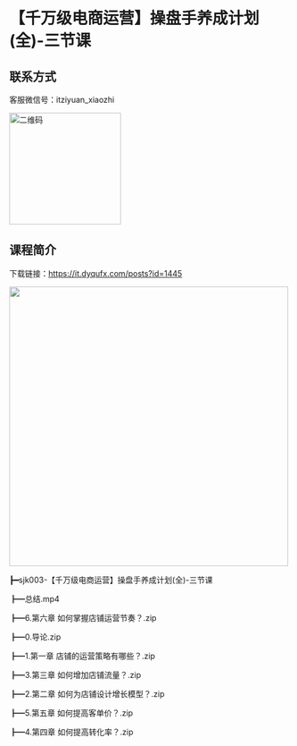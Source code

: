 # 【千万级电商运营】操盘手养成计划(全)-三节课

## 联系方式

客服微信号：itziyuan_xiaozhi

<img src="https://ziyuanyun.oss-cn-guangzhou.aliyuncs.com/common/20240614073449/666b82192834a.jpg" width="200" height="200" alt="二维码">

## 课程简介

下载链接：https://it.dyqufx.com/posts?id=1445

<img src="https://ziyuanyun.oss-cn-guangzhou.aliyuncs.com/yun/20240515153937/664466b979bd9.jpg" width="500" alt="">

  ┣━sjk003-【千万级电商运营】操盘手养成计划(全)-三节课

 ┣━总结.mp4

 ┣━6.第六章 如何掌握店铺运营节奏？.zip

 ┣━0.导论.zip

 ┣━1.第一章 店铺的运营策略有哪些？.zip

 ┣━3.第三章 如何增加店铺流量？.zip

 ┣━2.第二章 如何为店铺设计增长模型？.zip

 ┣━5.第五章 如何提高客单价？.zip

 ┣━4.第四章 如何提高转化率？.zip

  